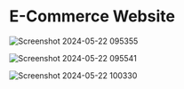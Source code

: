 # E-Commerce Website


 ![Screenshot 2024-05-22 095355](https://github.com/nazneen-k/Urbankart/assets/117660793/ab83970a-6c09-4713-aa35-a2f54ff5b61c)


![Screenshot 2024-05-22 095541](https://github.com/nazneen-k/Urbankart/assets/117660793/8fa2bfcf-a9ed-4c86-b138-28f854fbde5d)


![Screenshot 2024-05-22 100330](https://github.com/nazneen-k/Urbankart/assets/117660793/75ffa8ae-5717-4453-bacb-0cfd3789c1b4)
